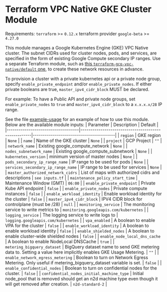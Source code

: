 # Terraform VPC Native GKE Cluster Module

Requirements:
`terraform` >= `0.12.x`
terraform provider `google-beta` >= `4.27.0`

This module manages a Google Kubernetes Engine (GKE) VPC Native cluster. The subnet CIDRs used for cluster nodes, pods, and services, are specified in the form of existing Google Compute secondary IP ranges. Use a separate Terraform module, such as [this `terraform-gcp-vpc-native/default` one](https://github.com/FairwindsOps/terraform-gcp-vpc-native/tree/master/default), to create these network resources in advance.

To provision a cluster with a private kubernetes api or a private node group, specify `enable_private_endpoint` and/or `enable_private_nodes`. If either private booleans are true, `master_ipv4_cidr_block` MUST be declared.

For example: To have a Public API and private node groups, set `enable_private_nodes` to `true` and `master_ipv4_cidr_block` to a `x.x.x.x/28` IP range.

See the file [example-usage](./example-usage) for an example of how to use this module. Below are the available module inputs:
| Parameter                          | Description                                         | Default                                 |
|------------------------------------|-----------------------------------------------------|-----------------------------------------|
| `region`                           | GKE region                                          | `None`                                  |
| `name`                             | Name of the GKE cluster                             | `None`                                  |
| `project`                          | GCP Project                                         | `""`                                    |
| `network_name`                     | Existing google_compute_network                     | `None`                                  |
| `nodes_subnetwork_name`            | Existing google_compute_subnetwork                  | `None`                                  |
| `kubernetes_version`               | minimum version of master nodes                     | `None`                                  |
| `pods_secondary_ip_range_name`     | IP range to be used for pods                        | `None`                                  |
| `services_secondary_ip_range_name` | IP range to be used for services                    | `None`                                  |
| `master_authorized_network_cidrs`  | List of maps with authorized cidrs and descriptions | `see inputs.tf`                         |
| `maintenance_policy_start_time`    | Maintenance Window (GMT)                            | `06:00`                                 |
| `enable_private_endpoint`          | Private Kube API endpoint                           | `false`                                 |
| `enable_private_nodes`             | Private compute instances                           | `false`                                 |
| `enable_workload_identity`         | Enable workload identity for the cluster            | `false`                                 |
| `master_ipv4_cidr_block`           | IPV4 CIDR block for controlplane (must be /28)      | `null`                                  |
| `monitoring_service`               | The monitoring service to write metrics to          | `monitoring.googleapis.com/kubernetes`  |
| `logging_service`                  | The logging service to write logs to                | `logging.googleapis.com/kubernetes`     |
| `vpa_enabled`                      | A boolean to enable VPA for the cluster             | `false`                                 |
| `enable_workload_identity`         | A boolean to enable workload identity               | `false`                                 |
| `enable_shielded_nodes`            | A boolean to enable cluster-wide shielded nodes     | `false`                                 |
| `enable_node_local_dns_cache`      | A boolean to enable NodeLocal DNSCache              | `true`                                  |
| `metering_bigquery_dataset`        | BigQuery dataset name to send GKE metering data to. Setting a value here implicitly enables GKE Usage Metering. | `""`    |
| `enable_network_egress_metering`   | Boolean to turn on Network Egress Metering. Only useful if metering_bigquery_dataset variable is set.           | `false` |
| `enable_confidential_nodes`       | Boolean to turn on confidential nodes for the cluster.                              | `false` |
| `confidential_nodes_initial_machine_type` | Initial node_pool that is removed should get an n2d machine type even though it will get removed after creation. | `n2d-standard-2` |
